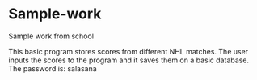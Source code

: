 # Sample-work
Sample work from school

This basic program stores scores from different NHL matches. The user inputs the scores to the program and it saves them on a basic database.
The password is: salasana

